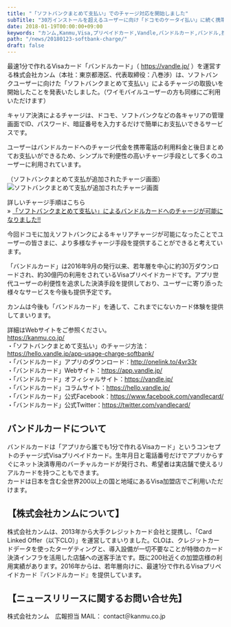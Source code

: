 ```yaml
---
title: "「ソフトバンクまとめて支払い」でのチャージ対応を開始しました"
subTitle: "30万インストールを超えるユーザーに向け「ドコモのケータイ払い」に続く携帯キャリア決済を開始"
date: 2018-01-19T00:00:00+09:00
keywords: "カンム,Kanmu,Visa,プリペイドカード,Vandle,バンドルカード,バンドル,携帯決済,キャリア決済,ソフトバンク,チャージ方法"
path: "/news/20180123-softbank-charge/"
draft: false
---
```


最速1分で作れるVisaカード「バンドルカード」（ https://vandle.jp/ ）を運営する株式会社カンム（本社：東京都港区、代表取締役：八巻渉）は、ソフトバンクユーザーに向けた「ソフトバンクまとめて支払い」によるチャージの取扱いを開始したことを発表いたしました。（ワイモバイルユーザーの方も同様にご利用いただけます）  

キャリア決済によるチャージは、ドコモ、ソフトバンクなどの各キャリアの管理画面でID、パスワード、暗証番号を入力するだけで簡単にお支払いできるサービスです。  

 ユーザーはバンドルカードへのチャージ代金を携帯電話の利用料金と後日まとめてお支払いができるため、シンプルで利便性の高いチャージ手段として多くのユーザーに利用されています。  

（ソフトバンクまとめて支払が追加されたチャージ画面）  
![ソフトバンクまとめて支払が追加されたチャージ画面](/img/news/softbank_charge.jpg)  

詳しいチャージ手順はこちら  
&raquo; [「ソフトバンクまとめて支払い」によるバンドルカードへのチャージが可能になりました!!](https://hello.vandle.jp/app-usage-charge-softbank/)  


今回ドコモに加えソフトバンクによるキャリアチャージが可能になったことでユーザーの皆さまに、より多様なチャージ手段を提供することができると考えています。  

「バンドルカード」は2016年9月の発行以来、若年層を中心に約30万ダウンロードされ、約30億円の利用をされているVisaプリペイドカードです。アプリ世代ユーザーの利便性を追求した決済手段を提供しており、ユーザーに寄り添った様々なサービスを今後も提供予定です。  

カンムは今後も「バンドルカード」を通して、これまでにないカード体験を提供してまいります。  

詳細はWebサイトをご参照ください。  
https://kanmu.co.jp/  
・「ソフトバンクまとめて支払い」のチャージ方法：https://hello.vandle.jp/app-usage-charge-softbank/  
・「バンドルカード」アプリのダウンロード：http://onelink.to/4vr33r  
・「バンドルカード」Webサイト：https://app.vandle.jp/  
・「バンドルカード」オフィシャルサイト：https://vandle.jp/  
・「バンドルカード」コラムサイト：https://hello.vandle.jp/  
・「バンドルカード」公式Facebook：https://www.facebook.com/vandlecard/  
・「バンドルカード」公式Twitter：https://twitter.com/vandlecard/  

## バンドルカードについて
バンドルカードは「アプリから誰でも1分で作れるVisaカード」というコンセプトのチャージ式Visaプリペイドカード。生年月日と電話番号だけでアプリからすぐにネット決済専用のバーチャルカードが発行され、希望者は実店舗で使えるリアルカードを持つこともできます。  
カードは日本を含む全世界200以上の国と地域にあるVisa加盟店でご利用いただけます。  

## 【株式会社カンムについて】
株式会社カンムは、2013年から大手クレジットカード会社と提携し、「Card Linked Offer（以下CLO）」を運営してまいりました。CLOは、クレジットカードデータを使ったターゲティングと、導入設備が一切不要なことが特徴のカード決済インフラを活用した店舗への送客手法です。既に200社近くの加盟店様の利用実績があります。2016年からは、若年層向けに、最速1分で作れるVisaプリペイドカード『バンドルカード』を提供しています。  

## 【ニュースリリースに関するお問い合せ先】
株式会社カンム　広報担当
MAIL： contact＠kanmu.co.jp
